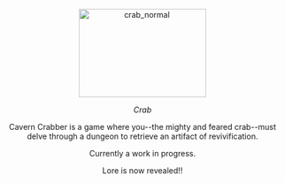 <p align="center"><img width="230" height="160" alt="crab_normal" src="https://github.com/user-attachments/assets/e566f7fe-2341-49dd-bd0c-1bdd17345a8a" /> </p>

$$Crab$$
<p align="center">Cavern Crabber is a game where you--the mighty and feared crab--must delve through a dungeon to retrieve an artifact of revivification.</p>
<p align="center">Currently a work in progress.</p>
<p align="center">Lore is now revealed!!</p>
